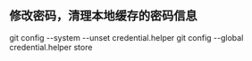 ## 修改密码，清理本地缓存的密码信息
git config --system --unset credential.helper
git config --global credential.helper store
